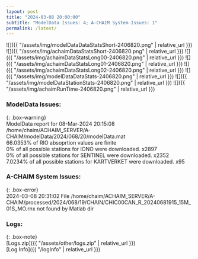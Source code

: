 ```yaml
---
layout: post
title: "2024-03-08 20:00:00"
subtitle: "ModelData Issues: 4; A-CHAIM System Issues: 1"
permalink: /latest/
---
```


![]({{ "/assets/img/modelDataDataStatsShort-2406820.png" | relative_url }})
![]({{ "/assets/img/achaimDataStatsShort-2406820.png" | relative_url }})
![]({{ "/assets/img/achaimDataStatsLong00-2406820.png" | relative_url }})
![]({{ "/assets/img/achaimDataStatsLong01-2406820.png" | relative_url }})
![]({{ "/assets/img/achaimDataStatsLong02-2406820.png" | relative_url }})
![]({{ "/assets/img/modelDataDataStats-2406820.png" | relative_url }})
![]({{ "/assets/img/modelDataStationStats-2406820.png" | relative_url }})
![]({{ "/assets/img/achaimRunTime-2406820.png" | relative_url }})


### ModelData Issues:  
  
{: .box-warning}  
 ModelData report for 08-Mar-2024 20:15:08   
 /home/chaim/ACHAIM_SERVER/A-CHAIM/modelData/2024/068/20/modelData.mat   
 66.0353% of RIO absoprtion values are finite   
 0% of all possible stations for IONO were downloaded. x2897   
 0% of all possible stations for SENTINEL were downloaded. x2352   
 7.0234% of all possible stations for KARTVERKET were downloaded. x95   
  
### A-CHAIM System Issues:  
  
{: .box-error}  
2024-03-08 20:31:02 File /home/chaim/ACHAIM_SERVER/A-CHAIM/processed/2024/068/19/CHAIN/CHIC00CAN_R_20240681915_15M_01S_MO.rnx not found by Matlab dir  

### Logs:  
  
{: .box-note}  
[Logs.zip]({{ "/assets/other/logs.zip" | relative_url }})  
[Log Info]({{ "/logInfo" | relative_url }})  

